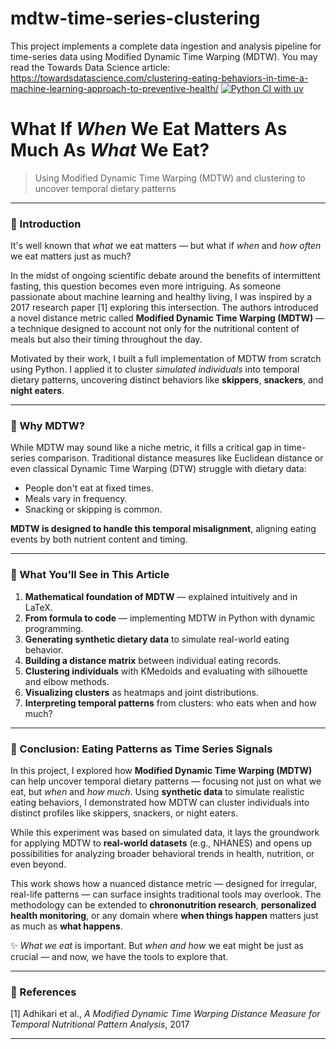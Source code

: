 # mdtw-time-series-clustering
This project implements a complete data ingestion and analysis pipeline for time-series data using Modified Dynamic Time Warping (MDTW).
You may read the Towards Data Science article: https://towardsdatascience.com/clustering-eating-behaviors-in-time-a-machine-learning-approach-to-preventive-health/
[![Python CI with uv](https://github.com/YagmurGULEC/mdtw-time-series-clustering/actions/workflows/tests.yml/badge.svg)](https://github.com/YagmurGULEC/mdtw-time-series-clustering/actions/workflows/tests.yml)

# What If *When* We Eat Matters As Much As *What* We Eat?

> Using Modified Dynamic Time Warping (MDTW) and clustering to uncover temporal dietary patterns

---

### 🌱 Introduction

It's well known that *what* we eat matters — but what if *when* and *how often* we eat matters just as much?

In the midst of ongoing scientific debate around the benefits of intermittent fasting, this question becomes even more intriguing. As someone passionate about machine learning and healthy living, I was inspired by a 2017 research paper \[1] exploring this intersection. The authors introduced a novel distance metric called **Modified Dynamic Time Warping (MDTW)** — a technique designed to account not only for the nutritional content of meals but also their timing throughout the day.

Motivated by their work, I built a full implementation of MDTW from scratch using Python. I applied it to cluster *simulated individuals* into temporal dietary patterns, uncovering distinct behaviors like **skippers**, **snackers**, and **night eaters**.

---

### 🔄 Why MDTW?

While MDTW may sound like a niche metric, it fills a critical gap in time-series comparison. Traditional distance measures like Euclidean distance or even classical Dynamic Time Warping (DTW) struggle with dietary data:

* People don't eat at fixed times.
* Meals vary in frequency.
* Snacking or skipping is common.

**MDTW is designed to handle this temporal misalignment**, aligning eating events by both nutrient content and timing.

---

### 📃 What You’ll See in This Article

1. **Mathematical foundation of MDTW** — explained intuitively and in LaTeX.
2. **From formula to code** — implementing MDTW in Python with dynamic programming.
3. **Generating synthetic dietary data** to simulate real-world eating behavior.
4. **Building a distance matrix** between individual eating records.
5. **Clustering individuals** with KMedoids and evaluating with silhouette and elbow methods.
6. **Visualizing clusters** as heatmaps and joint distributions.
7. **Interpreting temporal patterns** from clusters: who eats when and how much?

---

### 🎡 Conclusion: Eating Patterns as Time Series Signals

In this project, I explored how **Modified Dynamic Time Warping (MDTW)** can help uncover temporal dietary patterns — focusing not just on what we eat, but *when* and *how much*. Using **synthetic data** to simulate realistic eating behaviors, I demonstrated how MDTW can cluster individuals into distinct profiles like skippers, snackers, or night eaters.

While this experiment was based on simulated data, it lays the groundwork for applying MDTW to **real-world datasets** (e.g., NHANES) and opens up possibilities for analyzing broader behavioral trends in health, nutrition, or even beyond.

This work shows how a nuanced distance metric — designed for irregular, real-life patterns — can surface insights traditional tools may overlook. The methodology can be extended to **chrononutrition research**, **personalized health monitoring**, or any domain where **when things happen** matters just as much as **what happens**.

✨ *What we eat* is important. But *when and how* we eat might be just as crucial — and now, we have the tools to explore that.

---

### 🔗 References

\[1] Adhikari et al., *A Modified Dynamic Time Warping Distance Measure for Temporal Nutritional Pattern Analysis*, 2017

---

